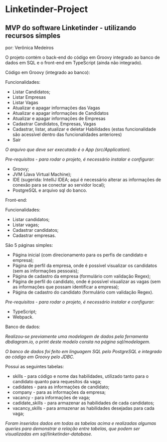 # Linketinder-Project

## MVP do software Linketinder - utilizando recursos simples

por: Verônica Medeiros

O projeto contém o back-end do código em Groovy integrado ao banco de dados em SQL e o front-end em TypeScript (ainda não integrado).


Código em Groovy (integrado ao banco):

Funcionalidades:
 - Listar Candidatos;
 - Listar Empresas
 - Listar Vagas
 - Atualizar e apagar informações das Vagas
 - Atualizar e apagar informações de Candidatos
 - Atualizar e apagar informações de Empresas
 - Cadastrar Candidatos, Empresas, Vagas
 - Cadastrar, listar, atualizar e deletar Habilidades (estas funcionalidade são acessível dentro das funcionalidades anteriores)
 - Sair


_O arquivo que deve ser executado é o App (src/Application)._
    
_Pre-requisitos - para rodar o projeto, é necessário instalar e configurar:_
- Groovy;
- JVM (Java Virtual Machine);
- IDE (sugerida: IntelliJ IDEA; aqui é necessário alterar as informações de conexão para se conectar ao servidor local);
- PostgreSQL e arquivo sql do banco.



Front-end:

Funcionalidades:
 - Listar candidatos;
 - Listar vagas;
 - Cadastrar candidatos;
 - Cadastrar empresas.
 
 São 5 páginas simples:
 - Página inicial (com direcionamento para os perfis de candidato e empresa);
 - Página de perfil da empresa, onde é possível visualizar os candidatos (sem as informações pessoais);
 - Página de cadastro da empresa (formulário com validação Regex);
 - Página de perfil do candidato, onde é possível visualizar as vagas (sem as informações que possam identificar a empresa);
 - Página de cadastro do candidato (formulário com validação Regex).
 
 _Pre-requisitos - para rodar o projeto, é necessário instalar e configurar:_
 - TypeScript;
 - Webpack.
 
 
 
 Banco de dados:
 
 _Realizou-se previamente uma modelagem de dados pela ferramenta dbdiagram.io, o print deste modelo consta na página sql/modelagem._
 
 _O banco de dados foi feito em linguagem SQL pelo PostgreSQL e integrado ao código em Groovy pelo JDBC._
 
Possui as seguintes tabelas: 

 - skills - para código e nome das habilidades, utilizado tanto para o candidato quanto para requesitos da vaga;
 - cadidates - para as informações de candidato;
 - company - para as informações da empresa;
 - vacancy - para informações de vaga; 
 - cadidate_skills - para armazenar as habilidades de cada candidatos;
 - vacancy_skills - para armazenar as habilidades desejadas para cada vaga;
 
 _Foram inseridos dados em todas as tabelas acima e realizadas algumas queries para demonstrar a relação entre tabelas, que podem ser visualizadas em sql/linketinder-database._

